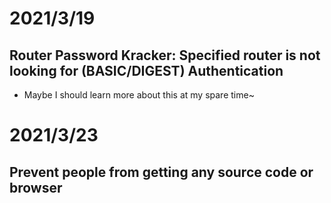 # 2021/3/19
## Router Password Kracker: Specified router is not looking for (BASIC/DIGEST) Authentication
- Maybe I should learn more about this at my spare time~

# 2021/3/23
## Prevent people from getting any source code or browser